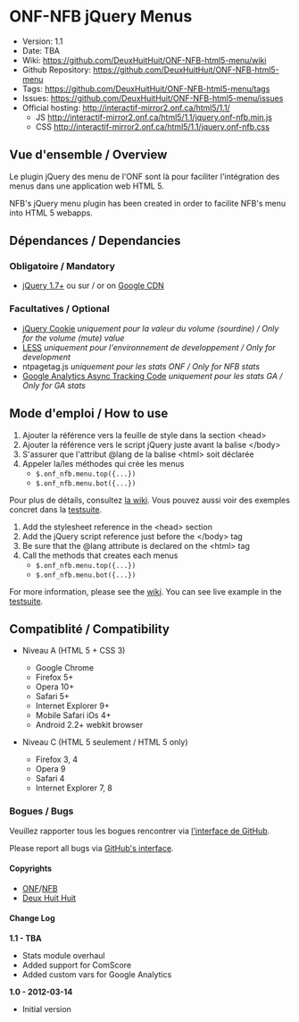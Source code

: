 # ONF-NFB jQuery Menus #

- Version: 1.1
- Date: TBA
- Wiki: <https://github.com/DeuxHuitHuit/ONF-NFB-html5-menu/wiki>
- Github Repository: <https://github.com/DeuxHuitHuit/ONF-NFB-html5-menu>
- Tags: <https://github.com/DeuxHuitHuit/ONF-NFB-html5-menu/tags>
- Issues: <https://github.com/DeuxHuitHuit/ONF-NFB-html5-menu/issues>
- Official hosting: <http://interactif-mirror2.onf.ca/html5/1.1/>
	- JS <http://interactif-mirror2.onf.ca/html5/1.1/jquery.onf-nfb.min.js>
	- CSS <http://interactif-mirror2.onf.ca/html5/1.1/jquery.onf-nfb.css>

## Vue d'ensemble / Overview

Le plugin jQuery des menu de l'ONF sont là pour faciliter l'intégration des menus dans une application web HTML 5.

NFB's jQuery menu plugin has been created in order to facilite NFB's menu into HTML 5 webapps.

## Dépendances / Dependancies
### Obligatoire / Mandatory

- [jQuery 1.7+](http://code.jquery.com/jquery-latest.min.js) ou sur / or on [Google CDN](//ajax.googleapis.com/ajax/libs/jquery/1.7.1/jquery.min.js)

### Facultatives / Optional

- [jQuery Cookie](https://github.com/carhartl/jquery-cookie) *uniquement pour la valeur du volume (sourdine) / Only for the volume (mute) value*
- [LESS](http://lesscss.org/) *uniquement pour l'environnement de developpement / Only for development*
- ntpagetag.js *uniquement pour les stats ONF / Only for NFB stats*
- [Google Analytics Async Tracking Code](http://www.google.com/analytics/) *uniquement pour les stats GA / Only for GA stats* 

## Mode d'emploi / How to use

1. Ajouter la référence vers la feuille de style dans la section \<head\> 
2. Ajouter la référence vers le script jQuery juste avant la balise \</body\> 
3. S'assurer que l'attribut @lang de la balise \<html\> soit déclarée
4. Appeler la/les méthodes qui crée les menus
	- `$.onf_nfb.menu.top({...})`
	- `$.onf_nfb.menu.bot({...})`

Pour plus de détails, consultez [la wiki](https://github.com/DeuxHuitHuit/ONF-NFB-html5-menu/wiki/Doc-FR).
Vous pouvez aussi voir des exemples concret dans la [testsuite](https://github.com/DeuxHuitHuit/ONF-NFB-html5-menu/blob/master/jquery.onf-nfb.testsuite.js).

1. Add the stylesheet reference in the \<head\> section
2. Add the jQuery script reference just before the \</body\> tag
3. Be sure that the @lang attribute is declared on the \<html\> tag
4. Call the methods that creates each menus
	- `$.onf_nfb.menu.top({...})`
	- `$.onf_nfb.menu.bot({...})`

For more information, please see the [wiki](https://github.com/DeuxHuitHuit/ONF-NFB-html5-menu/wiki).
You can see live example in the [testsuite](https://github.com/DeuxHuitHuit/ONF-NFB-html5-menu/blob/master/jquery.onf-nfb.testsuite.js).


## Compatiblité / Compatibility

- Niveau A (HTML 5 + CSS 3)

	- Google Chrome
	- Firefox 5+
	- Opera 10+
	- Safari 5+
	- Internet Explorer 9+
	- Mobile Safari iOs 4+
	- Android 2.2+ webkit browser
	
- Niveau C (HTML 5 seulement / HTML 5 only)

	- Firefox 3, 4
	- Opera 9
	- Safari 4
	- Internet Explorer 7, 8

### Bogues / Bugs

Veuillez rapporter tous les bogues rencontrer via [l'interface de GitHub](https://github.com/DeuxHuitHuit/ONF-NFB-html5-menu/issues/new).

Please report all bugs via [GitHub's interface](https://github.com/DeuxHuitHuit/ONF-NFB-html5-menu/issues/new).

#### Copyrights 

- [ONF](http://www.onf.ca)/[NFB](http://www.nfb.ca)
- [Deux Huit Huit](http://www.deuxhuithuit.com)

#### Change Log

**1.1 - TBA**

- Stats module overhaul
- Added support for ComScore
- Added custom vars for Google Analytics

**1.0 - 2012-03-14**

- Initial version